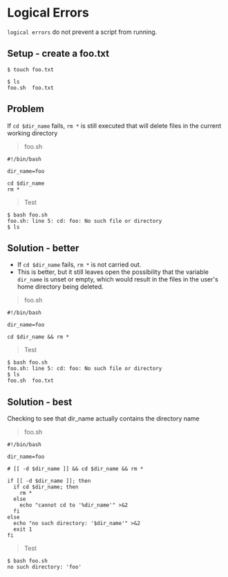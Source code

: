 # Logical Errors

`logical errors` do not prevent a script from running.

## Setup - create a foo.txt

```
$ touch foo.txt

$ ls
foo.sh  foo.txt
```

## Problem

If `cd $dir_name` fails, `rm *` is still executed that will delete files in the current working directory

> foo.sh

```
#!/bin/bash

dir_name=foo

cd $dir_name
rm *
```

> Test

```
$ bash foo.sh
foo.sh: line 5: cd: foo: No such file or directory
$ ls
```

## Solution - better

- If `cd $dir_name` fails, `rm *` is not carried out.
- This is better, but it still leaves open the possibility that the variable `dir_name` is unset or empty, which would
result in the files in the user's home directory being deleted.

> foo.sh

```
#!/bin/bash

dir_name=foo

cd $dir_name && rm *
```

> Test

```
$ bash foo.sh
foo.sh: line 5: cd: foo: No such file or directory
$ ls
foo.sh  foo.txt
```

## Solution - best

Checking to see that dir_name actually contains the directory name

> foo.sh

```
#!/bin/bash

dir_name=foo

# [[ -d $dir_name ]] && cd $dir_name && rm *

if [[ -d $dir_name ]]; then
  if cd $dir_name; then
    rm *
  else
    echo "cannot cd to '%dir_name'" >&2
  fi
else
  echo "no such directory: '$dir_name'" >&2
  exit 1
fi
```

> Test

```
$ bash foo.sh
no such directory: 'foo'
```
